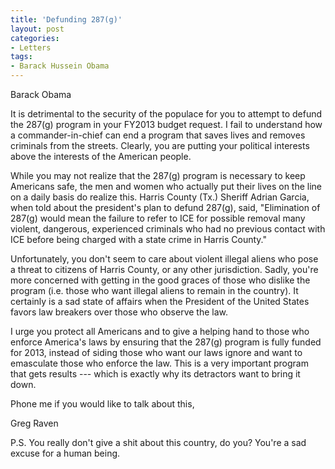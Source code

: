 ```yaml
---
title: 'Defunding 287(g)'
layout: post
categories:
- Letters
tags:
- Barack Hussein Obama
---
```


Barack Obama

It is detrimental to the security of the populace for you to attempt to defund the 287(g) program in your FY2013 budget request. I fail to understand how a commander-in-chief can end a program that saves lives and removes criminals from the streets. Clearly, you are putting your political interests above the interests of the American people.  
  
While you may not realize that the 287(g) program is necessary to keep Americans safe, the men and women who actually put their lives on the line on a daily basis do realize this. Harris County (Tx.) Sheriff Adrian Garcia, when told about the president's plan to defund 287(g), said, "Elimination of 287(g) would mean the failure to refer to ICE for possible removal many violent, dangerous, experienced criminals who had no previous contact with ICE before being charged with a state crime in Harris County."

Unfortunately, you don't seem to care about violent illegal aliens who pose a threat to citizens of Harris County, or any other jurisdiction. Sadly, you're more concerned with getting in the good graces of those who dislike the program (i.e. those who want illegal aliens to remain in the country). It certainly is a sad state of affairs when the President of the United States favors law breakers over those who observe the law.

I urge you protect all Americans and to give a helping hand to those who enforce America's laws by ensuring that the 287(g) program is fully funded for 2013, instead of siding those who want our laws ignore and want to emasculate those who enforce the law. This is a very important program that gets results --- which is exactly why its detractors want to bring it down.

Phone me if you would like to talk about this,

Greg Raven

P.S. You really don't give a shit about this country, do you? You're a sad excuse for a human being.